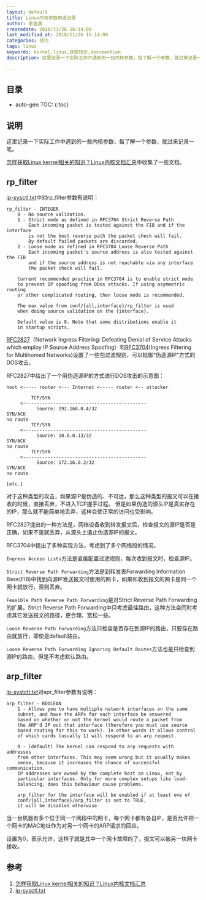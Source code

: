 ```yaml
---
layout: default
title: Linux内核参数用途记录
author: 李佶澳
createdate: 2018/11/26 16:14:00
last_modified_at: 2018/11/26 16:14:00
categories: 技巧
tags: linux
keywords: kernel,linux,获取知识,documention
description: 这里记录一下实际工作中遇到的一些内核参数，每了解一个参数，就过来记录一笔

---
```


## 目录
* auto-gen TOC:
{:toc}

## 说明

这里记录一下实际工作中遇到的一些内核参数，每了解一个参数，就过来记录一笔。

[怎样获取Linux kernel相关的知识？Linux内核文档汇总][1]中收集了一些文档。

## rp_filter

[ip-sysctl.txt][2]中对rp_filter参数有说明：

	rp_filter - INTEGER
		0 - No source validation.
		1 - Strict mode as defined in RFC3704 Strict Reverse Path
		    Each incoming packet is tested against the FIB and if the interface
		    is not the best reverse path the packet check will fail.
		    By default failed packets are discarded.
		2 - Loose mode as defined in RFC3704 Loose Reverse Path
		    Each incoming packet's source address is also tested against the FIB
		    and if the source address is not reachable via any interface
		    the packet check will fail.
		
		Current recommended practice in RFC3704 is to enable strict mode
		to prevent IP spoofing from DDos attacks. If using asymmetric routing
		or other complicated routing, then loose mode is recommended.
		
		The max value from conf/{all,interface}/rp_filter is used
		when doing source validation on the {interface}.
		
		Default value is 0. Note that some distributions enable it
		in startup scripts.

[RFC2827](https://www.rfc-editor.org/info/rfc2827)（Network Ingress Filtering: Defeating Denial of Service Attacks which employ IP Source Address Spoofing）和[RFC3704](https://www.rfc-editor.org/info/rfc3704)(Ingress Filtering for Multihomed Networks)设置了一些包过滤规则，可以抵御“伪造源IP”方式的DOS攻击。

RFC2827中给出了一个用伪造源IP的方式进行DOS攻击的示意图：

	host <----- router <--- Internet <----- router <-- attacker
	
	         TCP/SYN
	     <---------------------------------------------
	           Source: 192.168.0.4/32
	SYN/ACK
	no route
	         TCP/SYN
	     <---------------------------------------------
	           Source: 10.0.0.13/32
	SYN/ACK
	no route
	         TCP/SYN
	     <---------------------------------------------
	           Source: 172.16.0.2/32
	SYN/ACK
	no route
	
	[etc.]

对于这种类型的攻击，如果源IP是伪造的、不可达，那么这种类型的报文可以在接收的时候，直接丢弃，不进入TCP握手过程。 但是如果伪造的源头IP是真实存在的IP，那么就不能简单地丢弃，这样会使正常的访问也受影响。

RFC2827提出的一种方法是，网络设备收到转发报文后，检查报文的源IP是否是正确，如果不是就丢弃，从源头上遏止伪造源IP的报文。

RFC3704中提出了多种实现方法，考虑到了多个网络段的情况。

`Ingress Access Lists`方法是直接配置过滤规则，每次收到报文时，检查源IP。

`Strict Reverse Path Forwarding`方法是到转发表Forwarding Information Base(FIB)中找到向源IP发送报文时使用的网卡，如果和收到报文的网卡是同一个网卡就放行，否则丢弃。

`Feasible Path Reverse Path Forwarding`是对Strict Reverse Path Forwarding的扩展，Strict Reverse Path Forwarding中只考虑最佳路由，这种方法会同时考虑其它发送报文的路径，更合理、宽松一些。

`Loose Reverse Path Forwarding`方法只检查是否存在到源IP的路由，只要存在路由就放行，即使是default路由。

`Loose Reverse Path Forwarding Ignoring Default Routes`方法也是只检查到源IP的路由，但是不考虑默认路由。

## arp_filter

[ip-systctl.txt][2]对apr_filter参数有说明：

	arp_filter - BOOLEAN
		1 - Allows you to have multiple network interfaces on the same
		subnet, and have the ARPs for each interface be answered
		based on whether or not the kernel would route a packet from
		the ARP'd IP out that interface (therefore you must use source
		based routing for this to work). In other words it allows control
		of which cards (usually 1) will respond to an arp request.
		
		0 - (default) The kernel can respond to arp requests with addresses
		from other interfaces. This may seem wrong but it usually makes
		sense, because it increases the chance of successful communication.
		IP addresses are owned by the complete host on Linux, not by
		particular interfaces. Only for more complex setups like load-
		balancing, does this behaviour cause problems.
		
		arp_filter for the interface will be enabled if at least one of
		conf/{all,interface}/arp_filter is set to TRUE,
		it will be disabled otherwise

当一台机器有多个位于同一个网段中的网卡，每个网卡都有各自IP，是否允许把一个网卡的MAC地址作为对另一个网卡的ARP请求的回应。

设置为0，表示允许，这样子就是其中一个网卡故障的了，报文可以被另一块网卡接收。

## 参考

1. [怎样获取Linux kernel相关的知识？Linux内核文档汇总][1]
2. [ip-sysctl.txt][2]

[1]: https://www.lijiaocn.com/%E6%96%B9%E6%B3%95/2017/11/13/howto-linux-kernel-doc.html  "怎样获取Linux kernel相关的知识？Linux内核文档汇总" 
[2]: https://www.kernel.org/doc/Documentation/networking/ip-sysctl.txt "ip-sysctl.txt"
